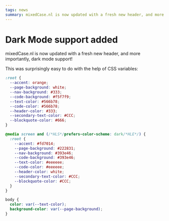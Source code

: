 ```yaml
---
tags: news
summary: mixedCase.nl is now updated with a fresh new header, and more importantly, dark mode support! This was surprisingly easy to do with the help of CSS variables.
---
```


# Dark Mode support added
mixedCase.nl is now updated with a fresh new header, and more importantly, dark mode support!

This was surprisingly easy to do with the help of CSS variables:

``` css
:root {
  --accent: orange;
  --page-background: white;
  --nav-background: #333;
  --code-background: #f5f7f9;
  --text-color: #566b78;
  --code-color: #566b78;
  --header-color: #333;
  --secondary-text-color: #CCC;
  --blockquote-color: #666;
}

@media screen and (/*HLS*/prefers-color-scheme: dark/*HLE*/) {
  :root {
    --accent: #fd7014;
    --page-background: #222831;
    --nav-background: #393e46;
    --code-background: #393e46;
    --text-color: #eeeeee;
    --code-color: #eeeeee;
    --header-color: white;
    --secondary-text-color: #CCC;
    --blockquote-color: #CCC;
  }
}

body {
  color: var(--text-color);
  background-color: var(--page-background);
}
```
